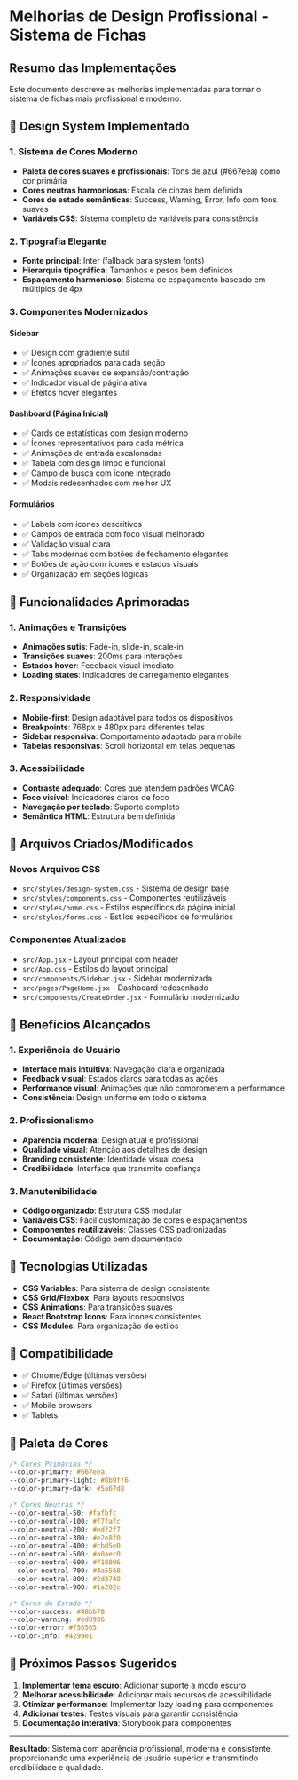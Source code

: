 # Melhorias de Design Profissional - Sistema de Fichas

## Resumo das Implementações

Este documento descreve as melhorias implementadas para tornar o sistema de fichas mais profissional e moderno.

## 🎨 Design System Implementado

### 1. Sistema de Cores Moderno
- **Paleta de cores suaves e profissionais**: Tons de azul (#667eea) como cor primária
- **Cores neutras harmoniosas**: Escala de cinzas bem definida
- **Cores de estado semânticas**: Success, Warning, Error, Info com tons suaves
- **Variáveis CSS**: Sistema completo de variáveis para consistência

### 2. Tipografia Elegante
- **Fonte principal**: Inter (fallback para system fonts)
- **Hierarquia tipográfica**: Tamanhos e pesos bem definidos
- **Espaçamento harmonioso**: Sistema de espaçamento baseado em múltiplos de 4px

### 3. Componentes Modernizados

#### Sidebar
- ✅ Design com gradiente sutil
- ✅ Ícones apropriados para cada seção
- ✅ Animações suaves de expansão/contração
- ✅ Indicador visual de página ativa
- ✅ Efeitos hover elegantes

#### Dashboard (Página Inicial)
- ✅ Cards de estatísticas com design moderno
- ✅ Ícones representativos para cada métrica
- ✅ Animações de entrada escalonadas
- ✅ Tabela com design limpo e funcional
- ✅ Campo de busca com ícone integrado
- ✅ Modais redesenhados com melhor UX

#### Formulários
- ✅ Labels com ícones descritivos
- ✅ Campos de entrada com foco visual melhorado
- ✅ Validação visual clara
- ✅ Tabs modernas com botões de fechamento elegantes
- ✅ Botões de ação com ícones e estados visuais
- ✅ Organização em seções lógicas

## 🚀 Funcionalidades Aprimoradas

### 1. Animações e Transições
- **Animações sutis**: Fade-in, slide-in, scale-in
- **Transições suaves**: 200ms para interações
- **Estados hover**: Feedback visual imediato
- **Loading states**: Indicadores de carregamento elegantes

### 2. Responsividade
- **Mobile-first**: Design adaptável para todos os dispositivos
- **Breakpoints**: 768px e 480px para diferentes telas
- **Sidebar responsiva**: Comportamento adaptado para mobile
- **Tabelas responsivas**: Scroll horizontal em telas pequenas

### 3. Acessibilidade
- **Contraste adequado**: Cores que atendem padrões WCAG
- **Foco visível**: Indicadores claros de foco
- **Navegação por teclado**: Suporte completo
- **Semântica HTML**: Estrutura bem definida

## 📁 Arquivos Criados/Modificados

### Novos Arquivos CSS
- `src/styles/design-system.css` - Sistema de design base
- `src/styles/components.css` - Componentes reutilizáveis
- `src/styles/home.css` - Estilos específicos da página inicial
- `src/styles/forms.css` - Estilos específicos de formulários

### Componentes Atualizados
- `src/App.jsx` - Layout principal com header
- `src/App.css` - Estilos do layout principal
- `src/components/Sidebar.jsx` - Sidebar modernizada
- `src/pages/PageHome.jsx` - Dashboard redesenhado
- `src/components/CreateOrder.jsx` - Formulário modernizado

## 🎯 Benefícios Alcançados

### 1. Experiência do Usuário
- **Interface mais intuitiva**: Navegação clara e organizada
- **Feedback visual**: Estados claros para todas as ações
- **Performance visual**: Animações que não comprometem a performance
- **Consistência**: Design uniforme em todo o sistema

### 2. Profissionalismo
- **Aparência moderna**: Design atual e profissional
- **Qualidade visual**: Atenção aos detalhes de design
- **Branding consistente**: Identidade visual coesa
- **Credibilidade**: Interface que transmite confiança

### 3. Manutenibilidade
- **Código organizado**: Estrutura CSS modular
- **Variáveis CSS**: Fácil customização de cores e espaçamentos
- **Componentes reutilizáveis**: Classes CSS padronizadas
- **Documentação**: Código bem documentado

## 🔧 Tecnologias Utilizadas

- **CSS Variables**: Para sistema de design consistente
- **CSS Grid/Flexbox**: Para layouts responsivos
- **CSS Animations**: Para transições suaves
- **React Bootstrap Icons**: Para ícones consistentes
- **CSS Modules**: Para organização de estilos

## 📱 Compatibilidade

- ✅ Chrome/Edge (últimas versões)
- ✅ Firefox (últimas versões)
- ✅ Safari (últimas versões)
- ✅ Mobile browsers
- ✅ Tablets

## 🎨 Paleta de Cores

```css
/* Cores Primárias */
--color-primary: #667eea
--color-primary-light: #8b9ff6
--color-primary-dark: #5a67d8

/* Cores Neutras */
--color-neutral-50: #fafbfc
--color-neutral-100: #f7fafc
--color-neutral-200: #edf2f7
--color-neutral-300: #e2e8f0
--color-neutral-400: #cbd5e0
--color-neutral-500: #a0aec0
--color-neutral-600: #718096
--color-neutral-700: #4a5568
--color-neutral-800: #2d3748
--color-neutral-900: #1a202c

/* Cores de Estado */
--color-success: #48bb78
--color-warning: #ed8936
--color-error: #f56565
--color-info: #4299e1
```

## 🚀 Próximos Passos Sugeridos

1. **Implementar tema escuro**: Adicionar suporte a modo escuro
2. **Melhorar acessibilidade**: Adicionar mais recursos de acessibilidade
3. **Otimizar performance**: Implementar lazy loading para componentes
4. **Adicionar testes**: Testes visuais para garantir consistência
5. **Documentação interativa**: Storybook para componentes

---

**Resultado**: Sistema com aparência profissional, moderna e consistente, proporcionando uma experiência de usuário superior e transmitindo credibilidade e qualidade.


